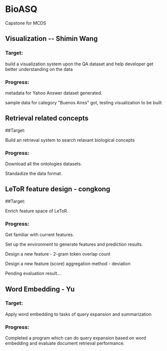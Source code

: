 # BioASQ

Capstone for MCDS

## Visualization -- Shimin Wang

### Target:

build a visualization system upon the QA dataset and help developer get better understanding on the data

### Progress:

metadata for Yahoo Answer dataset generated.

sample data for category "Buenos Aires" got, testing visualization to be built


## Retrieval related concepts

##Target:

Build an retrieval system to search relavant biological concepts

### Progress:

Download all the ontologies datasets.

Standadize the data format.

## LeToR feature design - congkong

##Target:

Enrich feature space of LeToR.

### Progress:

Get familiar with current features.

Set up the environment to generate features and prediction results.

Design a new feature - 2-gram token overlap count

Design a new feature (score) aggregation method - deviation

Pending evaluation result...

## Word Embedding - Yu

### Target:
Apply word embedding to tasks of query expansion and summarization

### Progress:
Completed a program which can do query expansion based on word embedding and evaluate document retrieval performance. 
